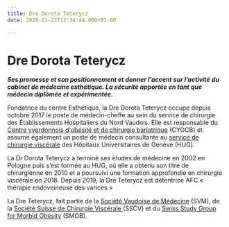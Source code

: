 ```yaml
---
title: Dre Dorota Teterycz
date: 2020-11-22T12:34:44.000+01:00

---
```

# Dre Dorota Teterycz

**_Ses promesse et son positionnement et donner l’accent sur l’activité du cabinet de médecine esthétique. La sécurité apportée en tant que médecin diplômée et expérimentée._**

Fondatrice du centre Esthétique, la Dre Dorota Teterycz occupe depuis octobre 2017 le poste de médecin-cheffe au sein du service de chirurgie des Établissements Hospitaliers du Nord Vaudois. Elle est responsable du [Centre yverdonnois d'obésité et de chirurgie bariatrique](https://www.ehnv.ch/etablissements/centre-dobesite-et-de-chirurgie-bariatrique-cyocb) (CYOCB) et assume également un poste de médecin consultante au [service de chirurgie viscérale](https://www.chuv.ch/fr/chirurgie-viscerale/chv-home/) des Hôpitaux Universitaires de Genève (HUG).

La Dr Dorota Teterycz a terminé ses études de médecine en 2002 en Pologne puis s’est formée au HUG, où elle a obtenu son titre de chirurgienne en 2010 et a poursuivi une formation approfondie en chirurgie viscérale en 2018. Depuis 2019, la Dre Teterycz est détentrice AFC « thérapie endoveineuse des varices »

La Dre Teterycz, fait partie de la [Société Vaudoise de Médecine](https://www.svmed.ch/) (SVM), de la [Société Suisse de Chirurgie Viscérale ](https://www.viszeralchirurgie.ch/index.php?id=3&lang=fr&cHash=2629757a586c5e39ae528c9abdbb10c0)(SSCV) et du [Swiss Study Group for Morbid Obesity](http://www.smob.ch/fr/) (SMOB).